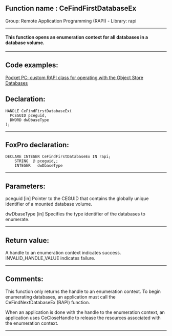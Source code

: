 
## Function name : CeFindFirstDatabaseEx
Group: Remote Application Programming (RAPI) - Library: rapi    
***  


#### This function opens an enumeration context for all databases in a database volume. 
***  


## Code examples:
[Pocket PC: custom RAPI class for operating with the Object Store Databases](../../samples/sample_445.md)  

## Declaration:
```foxpro  
HANDLE CeFindFirstDatabaseEx(
  PCEGUID pceguid,
  DWORD dwDbaseType
);  
```  
***  


## FoxPro declaration:
```foxpro  
DECLARE INTEGER CeFindFirstDatabaseEx IN rapi;
	STRING  @ pceguid,;
	INTEGER   dwDbaseType  
```  
***  


## Parameters:
pceguid 
[in] Pointer to the CEGUID that contains the globally unique identifier of a mounted database volume.

dwDbaseType 
[in] Specifies the type identifier of the databases to enumerate.  
***  


## Return value:
A handle to an enumeration context indicates success. INVALID_HANDLE_VALUE indicates failure.   
***  


## Comments:
This function only returns the handle to an enumeration context. To begin enumerating databases, an application must call the CeFindNextDatabaseEx (RAPI) function.   
  
When an application is done with the handle to the enumeration context, an application uses CeCloseHandle to release the resources associated with the enumeration context.  
  
***  

